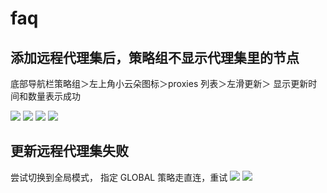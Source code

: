 # faq

## 添加远程代理集后，策略组不显示代理集里的节点

底部导航栏策略组＞左上角小云朵图标＞proxies 列表＞左滑更新＞ 显示更新时间和数量表示成功

![](https://qsoyq-public.oss-cn-shanghai.aliyuncs.com/pic/obsidian/v1/a4c3ea84bc4b4e4599281ee56014cb7a.jpeg)
![](https://qsoyq-public.oss-cn-shanghai.aliyuncs.com/pic/obsidian/v1/b7a197f5417943419ec6c2626a81a1b8.jpeg)
![](https://qsoyq-public.oss-cn-shanghai.aliyuncs.com/pic/obsidian/v1/7ddcedc029594d8aaeb0d46d7c865b41.jpeg)
![](https://qsoyq-public.oss-cn-shanghai.aliyuncs.com/pic/obsidian/v1/ecdf0058cc884d43b18df472ab9244b2.jpeg)

## 更新远程代理集失败

尝试切换到全局模式， 指定 GLOBAL 策略走直连，重试
![](https://qsoyq-public.oss-cn-shanghai.aliyuncs.com/pic/obsidian/v1/64cc26491f6645f1b7988d30ba8ab6bb.jpeg)
![](https://qsoyq-public.oss-cn-shanghai.aliyuncs.com/pic/obsidian/v1/976d2e4565604f1993dd8ecaad1b8532.jpeg)
